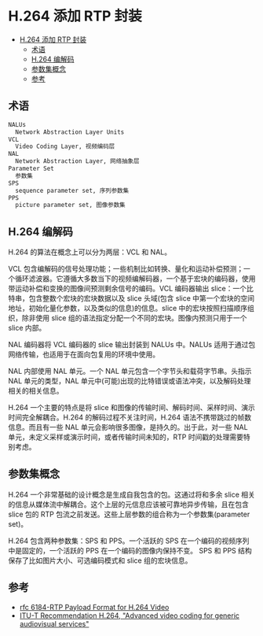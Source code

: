 # H.264 添加 RTP 封装

- [H.264 添加 RTP 封装](#h264-添加-rtp-封装)
  - [术语](#术语)
  - [H.264 编解码](#h264-编解码)
  - [参数集概念](#参数集概念)
  - [参考](#参考)

## 术语

```txt
NALUs
  Network Abstraction Layer Units
VCL
  Video Coding Layer, 视频编码层
NAL
  Network Abstraction Layer, 网络抽象层
Parameter Set
  参数集
SPS
  sequence parameter set, 序列参数集
PPS
  picture parameter set, 图像参数集
```

## H.264 编解码

H.264 的算法在概念上可以分为两层：VCL 和 NAL。

VCL 包含编解码的信号处理功能；一些机制比如转换、量化和运动补偿预测；一个循环滤波器。它遵循大多数当下的视频编解码器，一个基于宏块的编码器，使用带运动补偿和变换的图像间预测剩余信号的编码。VCL 编码器输出 slice：一个比特串，包含整数个宏块的宏块数据以及 slice 头域(包含 slice 中第一个宏块的空间地址，初始化量化参数，以及类似的信息)的信息。slice 中的宏块按照扫描顺序组织，除非使用 slice 组的语法指定分配一个不同的宏块。图像内预测只用于一个 slice 内部。

NAL 编码器将 VCL 编码器的 slice 输出封装到 NALUs 中。NALUs 适用于通过包网络传输，也适用于在面向包复用的环境中使用。

NAL 内部使用 NAL 单元。一个 NAL 单元包含一个字节头和载荷字节串。头指示 NAL 单元的类型，NAL 单元中(可能)出现的比特错误或语法冲突，以及解码处理相关的相关信息。

H.264 一个主要的特点是将 slice 和图像的传输时间、解码时间、采样时间、演示时间完全解耦合。H.264 的解码过程不关注时间，H.264 语法不携带跳过的帧数信息。而且有一些 NAL 单元会影响很多图像，是持久的。出于此，对一些 NAL 单元，未定义采样或演示时间，或者传输时间未知的，RTP 时间戳的处理需要特别考虑。

## 参数集概念

H.264 一个非常基础的设计概念是生成自我包含的包。这通过将和多余 slice 相关的信息从媒体流中解耦合。这个上层的元信息应该被可靠地异步传输，且在包含 slice 包的 RTP 包流之前发送。这些上层参数的组合称为一个参数集(parameter set)。

H.264 包含两种参数集：SPS 和 PPS。一个活跃的 SPS 在一个编码的视频序列中是固定的，一个活跃的 PPS 在一个编码的图像内保持不变。 SPS 和 PPS 结构保存了比如图片大小、可选编码模式和 slice 组的宏块信息。

## 参考

- [rfc 6184-RTP Payload Format for H.264 Video](https://tools.ietf.org/html/rfc6184)
- [ITU-T Recommendation H.264, "Advanced video coding for generic audiovisual services"](https://www.itu.int/rec/T-REC-H.264-201906-I/en)
